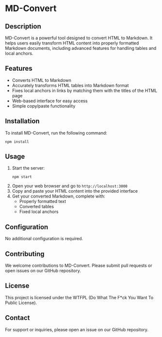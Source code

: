 # MD-Convert

## Description

MD-Convert is a powerful tool designed to convert HTML to Markdown. It helps users easily transform HTML content into properly formatted Markdown documents, including advanced features for handling tables and local anchors.

## Features

- Converts HTML to Markdown
- Accurately transforms HTML tables into Markdown format
- Fixes local anchors in links by matching them with the titles of the HTML page
- Web-based interface for easy access
- Simple copy/paste functionality

## Installation

To install MD-Convert, run the following command:

```
npm install
```

## Usage

1. Start the server:
   ```
   npm start
   ```
2. Open your web browser and go to `http://localhost:3000`
3. Copy and paste your HTML content into the provided interface
4. Get your converted Markdown, complete with:
   - Properly formatted text
   - Converted tables
   - Fixed local anchors

## Configuration

No additional configuration is required.

## Contributing

We welcome contributions to MD-Convert. Please submit pull requests or open issues on our GitHub repository.

## License

This project is licensed under the WTFPL (Do What The F\*ck You Want To Public License).

## Contact

For support or inquiries, please open an issue on our GitHub repository.
